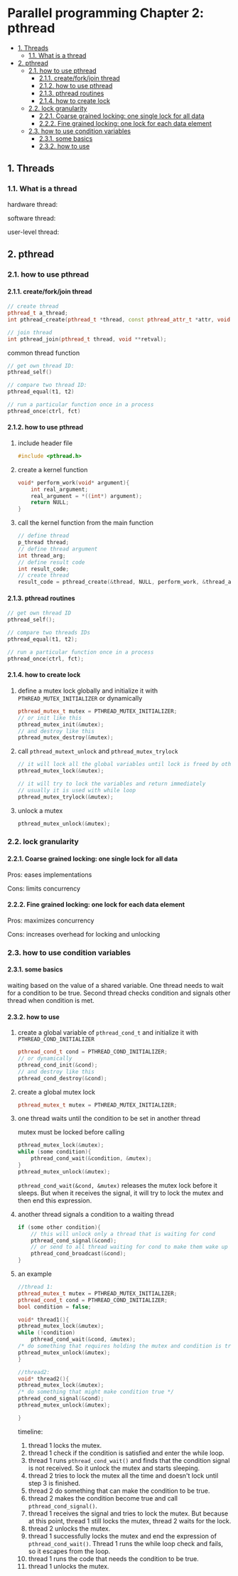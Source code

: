 # Parallel programming Chapter 2: pthread

<!-- TOC -->

- [1. Threads](#1-threads)
    - [1.1. What is a thread](#11-what-is-a-thread)
- [2. pthread](#2-pthread)
    - [2.1. how to use pthread](#21-how-to-use-pthread)
        - [2.1.1. create/fork/join thread](#211-createforkjoin-thread)
        - [2.1.2. how to use pthread](#212-how-to-use-pthread)
        - [2.1.3. pthread routines](#213-pthread-routines)
        - [2.1.4. how to create lock](#214-how-to-create-lock)
    - [2.2. lock granularity](#22-lock-granularity)
        - [2.2.1. Coarse grained locking: one single lock for all data](#221-coarse-grained-locking-one-single-lock-for-all-data)
        - [2.2.2. Fine grained locking: one lock for each data element](#222-fine-grained-locking-one-lock-for-each-data-element)
    - [2.3. how to use condition variables](#23-how-to-use-condition-variables)
        - [2.3.1. some basics](#231-some-basics)
        - [2.3.2. how to use](#232-how-to-use)

<!-- /TOC -->

## 1. Threads

### 1.1. What is a thread

hardware thread:

software thread:

user-level thread:

## 2. pthread

### 2.1. how to use pthread

#### 2.1.1. create/fork/join thread

```c++
// create thread
pthread_t a_thread;
int pthread_create(pthread_t *thread, const pthread_attr_t *attr, void *(*start_routine) (void *), void *arg);

// join thread
int pthread_join(pthread_t thread, void **retval);
```

common thread function

```c++
// get own thread ID:
pthread_self()

// compare two thread ID:
pthread_equal(t1, t2)

// run a particular function once in a process
pthread_once(ctrl, fct)
```

#### 2.1.2. how to use pthread

1. include header file

    ```c++
    #include <pthread.h>
    ```

2. create a kernel function

    ```c++
    void* perform_work(void* argument){
        int real_argument;
        real_argument = *((int*) argument);
        return NULL;
    }
    ```

3. call the kernel function from the main function

    ```c++
    // define thread
    p_thread thread;
    // define thread argument
    int thread_arg;
    // define result code
    int result_code;
    // create thread
    result_code = pthread_create(&thread, NULL, perform_work, &thread_arg);
    ```

#### 2.1.3. pthread routines

```c++
// get own thread ID
pthread_self();

// compare two threads IDs
pthread_equal(t1, t2);

// run a particular function once in a process
pthread_once(ctrl, fct);
```

#### 2.1.4. how to create lock

1. define a mutex lock globally and initialize it with `PTHREAD_MUTEX_INITIALIZER` or dynamically

    ```c++
    pthread_mutex_t mutex = PTHREAD_MUTEX_INITIALIZER;
    // or init like this
    pthread_mutex_init(&mutex);
    // and destroy like this
    pthread_mutex_destroy(&mutex);
    ```

2. call `pthread_mutext_unlock` and `pthread_mutex_trylock`

    ```c++
    // it will lock all the global variables until lock is freed by other threads
    pthread_mutex_lock(&mutex);
    ```

    ```c++
    // it will try to lock the variables and return immediately
    // usually it is used with while loop
    pthread_mutex_trylock(&mutex);
    ```

3. unlock a mutex

    ```c++
    pthread_mutex_unlock(&mutex);
    ```

### 2.2. lock granularity

#### 2.2.1. Coarse grained locking: one single lock for all data

Pros: eases implementations

Cons: limits concurrency

#### 2.2.2. Fine grained locking: one lock for each data element

Pros: maximizes concurrency

Cons: increases overhead for locking and unlocking

### 2.3. how to use condition variables

#### 2.3.1. some basics

waiting based on the value of a shared variable. One thread needs to wait for a condition to be true. Second thread checks condition and signals other thread when condition is met.

#### 2.3.2. how to use

1. create a global variable of `pthread_cond_t` and initialize it with `PTHREAD_COND_INITIALIZER`

    ```c++
    pthread_cond_t cond = PTHREAD_COND_INITIALIZER;
    // or dynamically
    pthread_cond_init(&cond);
    // and destroy like this
    pthread_cond_destroy(&cond);
    ```

2. create a global mutex lock

    ```c++
    pthread_mutex_t mutex = PTHREAD_MUTEX_INITIALIZER;
    ```

3. one thread waits until the condition to be set in another thread

    mutex must be locked before calling

    ```c++
    pthread_mutex_lock(&mutex);
    while (some condition){
        pthread_cond_wait(&condition, &mutex);
    }
    pthread_mutex_unlock(&mutex);
    ```

    `pthread_cond_wait(&cond, &mutex)` releases the mutex lock before it sleeps. But when it receives the signal, it will try to lock the mutex and then end this expression.

4. another thread signals a condition to a waiting thread

    ```c++
    if (some other condition){
        // this will unlock only a thread that is waiting for cond
        pthread_cond_signal(&cond);
        // or send to all thread waiting for cond to make them wake up
        pthread_cond_broadcast(&cond);
    }
    ```

5. an example

    ```c++
    //thread 1:
    pthread_mutex_t mutex = PTHREAD_MUTEX_INITIALIZER;
    pthread_cond_t cond = PTHREAD_COND_INITIALIZER;
    bool condition = false;

    void* thread1(){
    pthread_mutex_lock(&mutex);
    while (!condition)
        pthread_cond_wait(&cond, &mutex);
    /* do something that requires holding the mutex and condition is true */
    pthread_mutex_unlock(&mutex);
    }

    //thread2:
    void* thread2(){
    pthread_mutex_lock(&mutex);
    /* do something that might make condition true */
    pthread_cond_signal(&cond);
    pthread_mutex_unlock(&mutex);

    }
    ```

    timeline:

    1. thread 1 locks the mutex.
    2. thread 1 check if the condition is satisfied and enter the while loop.
    3. thread 1 runs `pthread_cond_wait()` and finds that the condition signal is not received. So it unlock the mutex and starts sleeping.
    4. thread 2 tries to lock the mutex all the time and doesn't lock until step 3 is finished. 
    5. thread 2 do something that can make the condition to be true.
    6. thread 2 makes the condition become true and call `pthread_cond_signal()`.
    7. thread 1 receives the signal and tries to lock the mutex. But because at this point, thread 1 still locks the mutex, thread 2 waits for the lock.
    8. thread 2 unlocks the mutex.
    9. thread 1 successfully locks the mutex and end the expression of `pthread_cond_wait()`. Thread 1 runs the while loop check and fails, so it escapes from the loop.
    10. thread 1 runs the code that needs the condition to be true.
    11. thread 1 unlocks the mutex.

